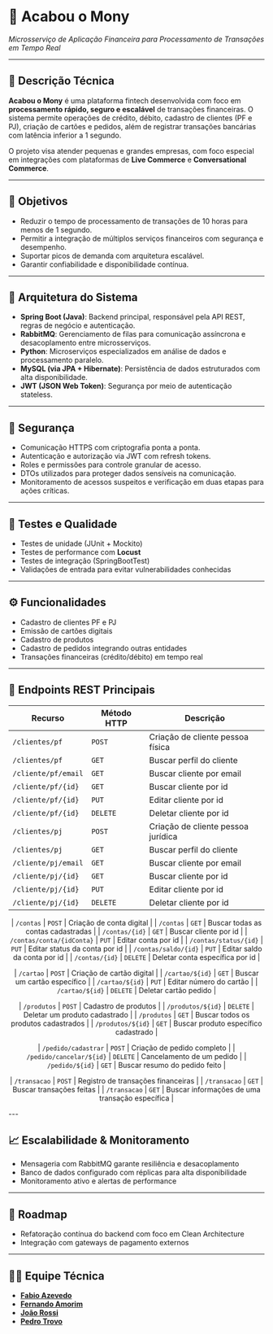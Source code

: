 # 💸 Acabou o Mony  
*Microsserviço de Aplicação Financeira para Processamento de Transações em Tempo Real*

---

## 📘 Descrição Técnica

**Acabou o Mony** é uma plataforma fintech desenvolvida com foco em **processamento rápido, seguro e escalável** de transações financeiras. O sistema permite operações de crédito, débito, cadastro de clientes (PF e PJ), criação de cartões e pedidos, além de registrar transações bancárias com latência inferior a 1 segundo.

O projeto visa atender pequenas e grandes empresas, com foco especial em integrações com plataformas de **Live Commerce** e **Conversational Commerce**.

---

## 🎯 Objetivos

- Reduzir o tempo de processamento de transações de 10 horas para menos de 1 segundo.
- Permitir a integração de múltiplos serviços financeiros com segurança e desempenho.
- Suportar picos de demanda com arquitetura escalável.
- Garantir confiabilidade e disponibilidade contínua.

---

## 📐 Arquitetura do Sistema

- **Spring Boot (Java)**: Backend principal, responsável pela API REST, regras de negócio e autenticação.
- **RabbitMQ**: Gerenciamento de filas para comunicação assíncrona e desacoplamento entre microsserviços.
- **Python**: Microserviços especializados em análise de dados e processamento paralelo.
- **MySQL (via JPA + Hibernate)**: Persistência de dados estruturados com alta disponibilidade.
- **JWT (JSON Web Token)**: Segurança por meio de autenticação stateless.

---

## 🔐 Segurança

- Comunicação HTTPS com criptografia ponta a ponta.
- Autenticação e autorização via JWT com refresh tokens.
- Roles e permissões para controle granular de acesso.
- DTOs utilizados para proteger dados sensíveis na comunicação.
- Monitoramento de acessos suspeitos e verificação em duas etapas para ações críticas.

---

## 🧪 Testes e Qualidade

- Testes de unidade (JUnit + Mockito)
- Testes de performance com **Locust**
- Testes de integração (SpringBootTest)
- Validações de entrada para evitar vulnerabilidades conhecidas

---

## ⚙️ Funcionalidades

- Cadastro de clientes PF e PJ
- Emissão de cartões digitais
- Cadastro de produtos
- Cadastro de pedidos integrando outras entidades
- Transações financeiras (crédito/débito) em tempo real

---

## 📡 Endpoints REST Principais

<div align="center">

| **Recurso** | **Método HTTP** | **Descrição** |
|------------|----------------|-----------------------------|
| `/clientes/pf` | `POST` | Criação de cliente pessoa física |
| `/clientes/pf` | `GET` | Buscar perfil do cliente |
| `/cliente/pf/email` | `GET` | Buscar cliente por email |
| `/cliente/pf/{id}` | `GET` | Buscar cliente por id |
| `/cliente/pf/{id}` | `PUT` | Editar cliente por id |
| `/cliente/pf/{id}` | `DELETE` | Deletar cliente por id |
| `/clientes/pj` | `POST` | Criação de cliente pessoa jurídica |
| `/clientes/pj` | `GET` | Buscar perfil do cliente |
| `/cliente/pj/email` | `GET` | Buscar cliente por email |
| `/cliente/pj/{id}` | `GET` | Buscar cliente por id |
| `/cliente/pj/{id}` | `PUT` | Editar cliente por id |
| `/cliente/pj/{id}` | `DELETE` | Deletar cliente por id |

| `/contas` | `POST` | Criação de conta digital |
| `/contas` | `GET` | Buscar todas as contas cadastradas |
| `/contas/{id}` | `GET` | Buscar cliente por id |
| `/contas/conta/{idConta}` | `PUT` | Editar conta por id |
| `/contas/status/{id}` | `PUT` | Editar status da conta por id |
| `/contas/saldo/{id}` | `PUT` | Editar saldo da conta por id |
| `/contas/{id}` | `DELETE` | Deletar conta específica por id |

| `/cartao` | `POST` | Criação de cartão digital |
| `/cartao/${id}` | `GET` | Buscar um cartão específico |
| `/cartao/${id}` | `PUT` | Editar número do cartão |
| `/cartao/${id}` | `DELETE` | Deletar cartão pedido |

| `/produtos` | `POST` | Cadastro de produtos |
| `/produtos/${id}` | `DELETE` | Deletar um produto cadastrado |
| `/produtos` | `GET` | Buscar todos os produtos cadastrados |
| `/produtos/${id}` | `GET` | Buscar produto específico cadastrado |

| `/pedido/cadastrar` | `POST` | Criação de pedido completo |
| `/pedido/cancelar/${id}` | `DELETE` | Cancelamento de um pedido |
| `/pedido/${id}` | `GET` | Buscar resumo do pedido feito |

| `/transacao` | `POST` | Registro de transações financeiras |
| `/transacao` | `GET` | Buscar transações feitas |
| `/transacao` | `GET` | Buscar informações de uma transação específica |

</div>
---

## 📈 Escalabilidade & Monitoramento

- Mensageria com RabbitMQ garante resiliência e desacoplamento
- Banco de dados configurado com réplicas para alta disponibilidade
- Monitoramento ativo e alertas de performance

---

## 🧠 Roadmap

- Refatoração contínua do backend com foco em Clean Architecture
- Integração com gateways de pagamento externos

---

## 👨‍💻 Equipe Técnica

- [**Fabio Azevedo**](https://github.com/FabioPojects) 
- [**Fernando Amorim**](https://github.com/FernandoAmoriim) 
- [**João Rossi**](https://github.com/JoaoRossii)
- [**Pedro Trovo**](https://github.com/PedroTrovoSouza)

